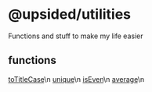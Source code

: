 # @upsided/utilities

Functions and stuff to make my life easier 

## functions
[toTitleCase](https://github.com/Upsidedly/upsided-utility/blob/master/functions/cap.js)\n
[unique](https://github.com/Upsidedly/upsided-utility/blob/master/index.js)\n
[isEven](https://github.com/Upsidedly/upsided-utility/blob/master/index.js)\n
[average](https://github.com/Upsidedly/upsided-utility/blob/master/index.js)\n